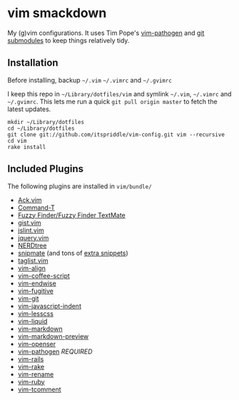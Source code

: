 vim smackdown
=============

My (g)vim configurations. It uses Tim Pope's
[vim-pathogen](http://github.com/tpope/vim-pathogen) and
[git submodules](http://www.kernel.org/pub/software/scm/git/docs/git-submodule.html)
to keep things relatively tidy.

Installation
------------

Before installing, backup `~/.vim` `~/.vimrc` and `~/.gvimrc`

I keep this repo in `~/Library/dotfiles/vim` and symlink
`~/.vim`, `~/.vimrc` and `~/.gvimrc`. This lets me run a
quick `git pull origin master` to fetch the latest
updates.

    mkdir ~/Library/dotfiles
    cd ~/Library/dotfiles
    git clone git://github.com/itspriddle/vim-config.git vim --recursive
    cd vim
    rake install

Included Plugins
----------------

The following plugins are installed in `vim/bundle/`

* [Ack.vim](http://github.com/mileszs/ack.vim)
* [Command-T](http://github.com/wincent/Command-T)
* [Fuzzy Finder/Fuzzy Finder TextMate](http://github.com/itspriddle/vim-fuzzyfinder-pathogen)
* [gist.vim](http://github.com/mattn/gist-vim)
* [jslint.vim](http://github.com/itspriddle/vim-jslint)
* [jquery.vim](http://github.com/bronson/vim-jquery)
* [NERDtree](http://github.com/scrooloose/nerdtree)
* [snipmate](http://github.com/msanders/snipmate.vim) (and tons of [extra snippets](http://github.com/scrooloose/snipmate-snippets))
* [taglist.vim](http://github.com/esukram/taglist.vim)
* [vim-align](http://github.com/tsaleh/vim-align)
* [vim-coffee-script](http://github.com/kchmck/vim-coffee-script)
* [vim-endwise](http://github.com/tpope/vim-endwise)
* [vim-fugitive](http://github.com/tpope/vim-fugitive)
* [vim-git](http://github.com/tpope/vim-git)
* [vim-javascript-indent](http://github.com/itspriddle/vim-javascript-indent)
* [vim-lesscss](http://github.com/itspriddle/vim-lesscss)
* [vim-liquid](http://github.com/tpope/vim-liquid)
* [vim-markdown](http://github.com/tpope/vim-markdown)
* [vim-markdown-preview](http://github.com/robgleeson/vim-markdown-preview)
* [vim-openser](http://github.com/itspriddle/vim-openser)
* [vim-pathogen](http://github.com/tpope/vim-pathogen) *REQUIRED*
* [vim-rails](http://github.com/tpope/vim-rails)
* [vim-rake](http://github.com/tpope/vim-rake)
* [vim-rename](http://github.com/itspriddle/vim-rename)
* [vim-ruby](http://github.com/vim-ruby/vim-ruby)
* [vim-tcomment](http://github.com/tsaleh/vim-tcomment)
